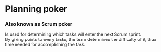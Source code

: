 # Planning poker

### Also known as Scrum poker

Is used for determining which tasks will enter the next Scrum sprint. <br>
By giving points to every tasks, the team determines the difficulty of it, thus time needed for accomplishing the task.
